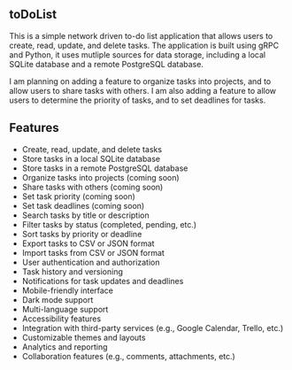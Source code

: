 toDoList
-----

This is a simple network driven to-do list application that allows users to create, read, update, and delete tasks.  The
application is built using gRPC and Python, it uses mutliple sources for data storage, including a local SQLite database
and a remote PostgreSQL database.

I am planning on adding a feature to organize tasks into projects, and to allow users to share tasks with others.  I am 
also adding a feature to allow users to determine the priority of tasks, and to set deadlines for tasks.

## Features
- Create, read, update, and delete tasks
- Store tasks in a local SQLite database
- Store tasks in a remote PostgreSQL database
- Organize tasks into projects (coming soon)
- Share tasks with others (coming soon)
- Set task priority (coming soon)
- Set task deadlines (coming soon)
- Search tasks by title or description
- Filter tasks by status (completed, pending, etc.)
- Sort tasks by priority or deadline
- Export tasks to CSV or JSON format
- Import tasks from CSV or JSON format
- User authentication and authorization
- Task history and versioning
- Notifications for task updates and deadlines
- Mobile-friendly interface
- Dark mode support
- Multi-language support
- Accessibility features
- Integration with third-party services (e.g., Google Calendar, Trello, etc.)
- Customizable themes and layouts
- Analytics and reporting
- Collaboration features (e.g., comments, attachments, etc.)